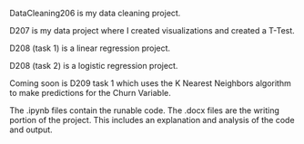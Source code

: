 DataCleaning206 is my data cleaning project. 

D207 is my data project where I created visualizations and created a T-Test. 

D208 (task 1) is a linear regression project. 

D208 (task 2) is a logistic regression project. 

Coming soon is D209 task 1 which uses the K Nearest Neighbors algorithm to make predictions for the Churn Variable. 

The .ipynb files contain the runable code. The .docx files are the writing portion of the project. This includes an explanation and analysis of the code and output. 
